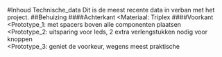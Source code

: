 #Inhoud Technische_data
Dit is de meest recente data in verban met het project.
##Behuizing
####Achterkant
<Materiaal: Triplex
####Voorkant
<Prototype_1: met spacers boven alle componenten plaatsen  
<Prototype_2: uitsparing voor leds, 2 extra verlengstukken nodig voor knoppen  
<Prototype_3: geniet de voorkeur, wegens meest praktische


